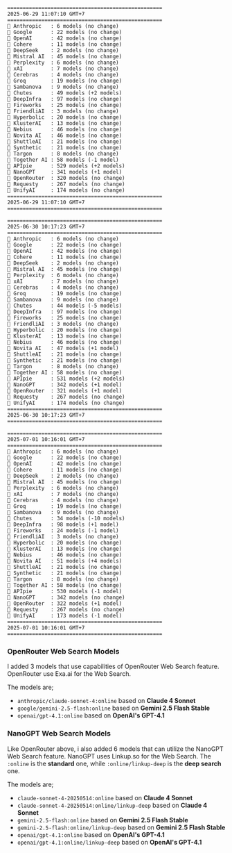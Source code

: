 ```plaintext
==================================================
2025-06-29 11:07:10 GMT+7
==================================================
🤖 Anthropic   : 6 models (no change)
🤖 Google      : 22 models (no change)
🤖 OpenAI      : 42 models (no change)
🤖 Cohere      : 11 models (no change)
🤖 DeepSeek    : 2 models (no change)
🤖 Mistral AI  : 45 models (no change)
🤖 Perplexity  : 6 models (no change)
🤖 xAI         : 7 models (no change)
🤖 Cerebras    : 4 models (no change)
🤖 Groq        : 19 models (no change)
🤖 Sambanova   : 9 models (no change)
🤖 Chutes      : 49 models (+2 models)
🤖 DeepInfra   : 97 models (no change)
🤖 Fireworks   : 25 models (no change)
🤖 FriendliAI  : 3 models (no change)
🤖 Hyperbolic  : 20 models (no change)
🤖 KlusterAI   : 13 models (no change)
🤖 Nebius      : 46 models (no change)
🤖 Novita AI   : 46 models (no change)
🤖 ShuttleAI   : 21 models (no change)
🤖 Synthetic   : 21 models (no change)
🤖 Targon      : 8 models (no change)
🤖 Together AI : 58 models (-1 model)
🤖 APIpie      : 529 models (+2 models)
🤖 NanoGPT     : 341 models (+1 model)
🤖 OpenRouter  : 320 models (no change)
🤖 Requesty    : 267 models (no change)
🤖 UnifyAI     : 174 models (no change)
==================================================
2025-06-29 11:07:10 GMT+7
==================================================

==================================================
2025-06-30 10:17:23 GMT+7
==================================================
🤖 Anthropic   : 6 models (no change)
🤖 Google      : 22 models (no change)
🤖 OpenAI      : 42 models (no change)
🤖 Cohere      : 11 models (no change)
🤖 DeepSeek    : 2 models (no change)
🤖 Mistral AI  : 45 models (no change)
🤖 Perplexity  : 6 models (no change)
🤖 xAI         : 7 models (no change)
🤖 Cerebras    : 4 models (no change)
🤖 Groq        : 19 models (no change)
🤖 Sambanova   : 9 models (no change)
🤖 Chutes      : 44 models (-5 models)
🤖 DeepInfra   : 97 models (no change)
🤖 Fireworks   : 25 models (no change)
🤖 FriendliAI  : 3 models (no change)
🤖 Hyperbolic  : 20 models (no change)
🤖 KlusterAI   : 13 models (no change)
🤖 Nebius      : 46 models (no change)
🤖 Novita AI   : 47 models (+1 model)
🤖 ShuttleAI   : 21 models (no change)
🤖 Synthetic   : 21 models (no change)
🤖 Targon      : 8 models (no change)
🤖 Together AI : 58 models (no change)
🤖 APIpie      : 531 models (+2 models)
🤖 NanoGPT     : 342 models (+1 model)
🤖 OpenRouter  : 321 models (+1 model)
🤖 Requesty    : 267 models (no change)
🤖 UnifyAI     : 174 models (no change)
==================================================
2025-06-30 10:17:23 GMT+7
==================================================

==================================================
2025-07-01 10:16:01 GMT+7
==================================================
🤖 Anthropic   : 6 models (no change)
🤖 Google      : 22 models (no change)
🤖 OpenAI      : 42 models (no change)
🤖 Cohere      : 11 models (no change)
🤖 DeepSeek    : 2 models (no change)
🤖 Mistral AI  : 45 models (no change)
🤖 Perplexity  : 6 models (no change)
🤖 xAI         : 7 models (no change)
🤖 Cerebras    : 4 models (no change)
🤖 Groq        : 19 models (no change)
🤖 Sambanova   : 9 models (no change)
🤖 Chutes      : 34 models (-10 models)
🤖 DeepInfra   : 98 models (+1 model)
🤖 Fireworks   : 24 models (-1 model)
🤖 FriendliAI  : 3 models (no change)
🤖 Hyperbolic  : 20 models (no change)
🤖 KlusterAI   : 13 models (no change)
🤖 Nebius      : 46 models (no change)
🤖 Novita AI   : 51 models (+4 models)
🤖 ShuttleAI   : 21 models (no change)
🤖 Synthetic   : 21 models (no change)
🤖 Targon      : 8 models (no change)
🤖 Together AI : 58 models (no change)
🤖 APIpie      : 530 models (-1 model)
🤖 NanoGPT     : 342 models (no change)
🤖 OpenRouter  : 322 models (+1 model)
🤖 Requesty    : 267 models (no change)
🤖 UnifyAI     : 173 models (-1 model)
==================================================
2025-07-01 10:16:01 GMT+7
==================================================
```

### OpenRouter Web Search Models
I added 3 models that use capabilities of OpenRouter Web Search feature. OpenRouter use Exa.ai for the Web Search.

The models are;
- `anthropic/claude-sonnet-4:online` based on **Claude 4 Sonnet**
- `google/gemini-2.5-flash:online` based on **Gemini 2.5 Flash Stable**
- `openai/gpt-4.1:online` based on **OpenAI's GPT-4.1**

### NanoGPT Web Search Models 
Like OpenRouter above, i also added 6 models that can utilize the NanoGPT Web Search feature. NanoGPT uses Linkup.so for the Web Search. The `:online` is the **standard** one, while `:online/linkup-deep` is the **deep search** one.

The models are;
- `claude-sonnet-4-20250514:online` based on **Claude 4 Sonnet**
- `claude-sonnet-4-20250514:online/linkup-deep` based on **Claude 4 Sonnet**
- `gemini-2.5-flash:online` based on **Gemini 2.5 Flash Stable**
- `gemini-2.5-flash:online/linkup-deep` based on **Gemini 2.5 Flash Stable**
- `openai/gpt-4.1:online` based on **OpenAI's GPT-4.1**
- `openai/gpt-4.1:online/linkup-deep` based on **OpenAI's GPT-4.1**